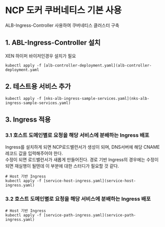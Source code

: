 # NCP 도커 쿠버네티스 기본 사용
ALB-Ingress-Controller 사용하여 쿠버네티스 클러스터 구축 

## 1. ABL-Ingress-Controller 설치
XEN 하이퍼 바이저인경우 설치가 필요
```aiignore
kubectl apply -f [alb-controller-deployment.yaml](alb-controller-deployment.yaml
```


## 2. 테스트용 서비스 추가
```aiignore
kubectl apply -f [nks-alb-ingress-sample-services.yaml](nks-alb-ingress-sample-services.yaml)
```

## 3. Ingress 적용
### 3.1 호스트 도메인별로 요청을 해당 서비스에 분배하는 Ingress 배포
Ingress를 설치하게 되면 NCP로드밸런서가 생성이 되며, DNS서버에 해당 CNAME 레코드 값을 입력해주어야 한다.   
수정이 되면 로드밸런서가 새롭게 만들어진다. 경로 기반 Ingress의 경우에는 수정이 되면 재실행이 될텐데 이 부분에 대한 스터디가 필요할 것 같다.
```aiignore
# Host 기반 Ingress
kubectl apply -f [service-host-ingress.yaml](service-host-ingress.yaml)
```


### 3.2 호스트 도메인별로 요청을 해당 서비스에 분배하는 Ingress 배포
```aiignore
# Host 기반 Ingress
kubectl apply -f [service-path-ingress.yaml](service-path-ingress.yaml)
```
